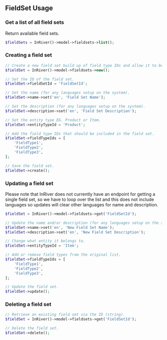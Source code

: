 ## FieldSet Usage

### Get a list of all field sets
Return available field sets.
```php
$fieldSets = InRiver()->model->fieldsets->list();
```

### Creating a field set
```php
// Create a new field set build up of field type IDs and allow it to be added to a certain entity.
$fieldSet = InRiver()->model->fieldsets->new();

// Set the ID of the field set.
$fieldSet->fieldSetId = 'FieldSetId';

// Set the name (for any languages setup on the system).
$fieldSet->name->set('en', 'Field Set Name');

// Set the description (for any languages setup on the system).
$fieldSet->description->set('en', 'Field Set Description');

// Set the entity type EG. Product or Item.
$fieldSet->entityTypeId = 'Product';

// Add the field type IDs that should be included in the field set.
$fieldSet->fieldTypeIds = [
    'FieldType1',
    'FieldType2',
    'FieldType3',
];

// Save the field set.
$fieldSet->create();
```

### Updating a field set
Please note that InRiver does not currently have an endpoint for getting a single field set, so we have to loop over the list and this does not include languages so updates will clear other languages for name and description.
```php
$fieldSet = InRiver()->model->fieldsets->get('FieldSetId');

// Update the name and/or description (for any languages setup on the system, please see above message).
$fieldSet->name->set('en', 'New Field Set Name');
$fieldSet->description->set('en', 'New Field Set Description');

// Change what entity it belongs to.
$fieldSet->entityTypeId = 'Item';

// Add or remove field types from the original list.
$fieldSet->fieldTypeIds = [
    'FieldType1',
    'FieldType2',
    'FieldType3',
];

// Update the field set.
$fieldSet->update();
```

### Deleting a field set
```php
// Retrieve an existing field set via the ID (string).
$fieldSet = InRiver()->model->fieldsets->get('FieldSetId');

// Delete the field set.
$fieldSet->delete();
```
